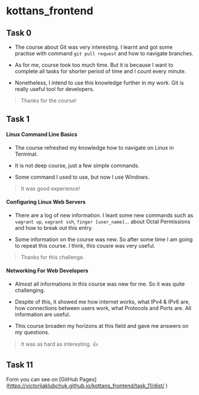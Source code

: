 # kottans_frontend

## Task 0

* The course about Git was very interesting. I learnt and got some practise with command `git pull request` and how to navigate branches.

* As for me, course took too much time. But it is because I want to complete all tasks for shorter period of time and I count every  minute.

* Nonetheless, I intend to use this knowledge further in my work. Git is really useful tool for developers.

> Thanks for the course!


## Task 1

#### Linux Command Line Basics

* The course refreshed my knowledge how to navigate on Linux in Terminal.

* It is not deep course, just a few simple commands.

* Some command I used to use, but now I use Windows.

> It was good experience!

#### Configuring Linux Web Servers

* There are a log of new information. I leant some new commands such as `vagrant up`, `vagrant ssh`, `finger [user_name]`... about Octal Permissions and how to break out this entry.

* Some information on the course was new. So after some time I am going to repeat this course. I think, this cousre was very useful.

> Thanks for this challenge.

#### Networking For Web Developers

* Almost all informations in this course was new for me. So it was quite challenging.

* Despite of this, it showed me how internet works, what IPv4 & IPv6 are, how connections between users work, what Protocols and Ports are. All information are useful.

* This course broaden my horizons at this field and gave me answers on my questions.

> It was as hard as interesting. :thumbsup:




## Task 11

Form you can see on [GitHub Pages]  (https://victoriiaklubchuk.github.io/kottans_frontend/task_11/dist/ )